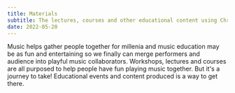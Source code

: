 ```yaml
---
title: Materials
subtitle: The lectures, courses and other educational content using Chromatone system
date: 2022-05-20
---
```


Music helps gather people together for millenia and music education may be as fun and entertaining so we finally can merge performers and audience into playful music collaborators. Workshops, lectures and courses are all purposed to help people have fun playing music together. But it's a journey to take! Educational events and content produced is a way to get there.